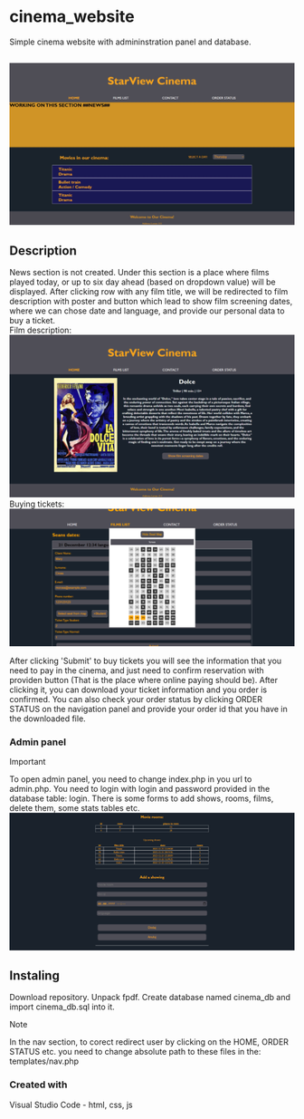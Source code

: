 # cinema_website
Simple cinema website with admininstration panel and database.

## 
![Webpage screenshot](screenshots/index.jpg?raw=true "Preview")

## Description

News section is not created. Under this section is a place where films played today, or up to six day ahead (based on dropdown value) will be displayed. After clicking row with any film title, we will be redirected to film description with poster and button which lead to show film screening dates, where we can chose date and language, and provide our personal data to buy a ticket.  
Film description:
![Webpage screenshot](screenshots/film_description.jpg?raw=true "Preview")  
Buying tickets:
![Webpage screenshot](screenshots/buy_ticket.jpg?raw=true "Preview")

After clicking 'Submit' to buy tickets you  will see the information that you need to pay in the cinema, and just need to confirm reservation with providen button (That is the place where online paying should be). After clicking it, you can download your ticket information and you order is confirmed. You can also check your order status by clicking ORDER STATUS on the navigation panel and provide your order id that you have in the downloaded file.

### Admin panel
> [!IMPORTANT]
> To open admin panel, you need to change index.php in you url to admin.php.
You need to login with login and password provided in the database table: login.
There is some forms to add shows, rooms, films, delete them, some stats tables etc.
![Webpage screenshot](screenshots/admin.jpg?raw=true "Preview")

## Instaling

Download repository. Unpack fpdf. Create database named cinema_db and import cinema_db.sql into it. 
> [!NOTE]
> In the nav section, to corect redirect user by clicking on the HOME, ORDER STATUS etc. you need to change absolute path to these files in the: templates/nav.php

### Created with

Visual Studio Code - html, css, js
